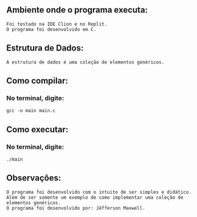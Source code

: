## Ambiente onde o programa executa:
    Foi testado na IDE Clion e no Replit.
    O programa foi desenvolvido em C.
## Estrutura de Dados:
    A estrutura de dados é uma coleção de elementos genéricos.
## Como compilar:
### No terminal, digite: 
    gcc -o main main.c
## Como executar:
### No terminal, digite: 
    ./main
## Observações:
    O programa foi desenvolvido com o intuito de ser simples e didático.
    Além de ser somente um exemplo de como implementar uma coleção de elementos genéricos.
    O programa foi desenvolvido por: Jêfferson Maxwell.